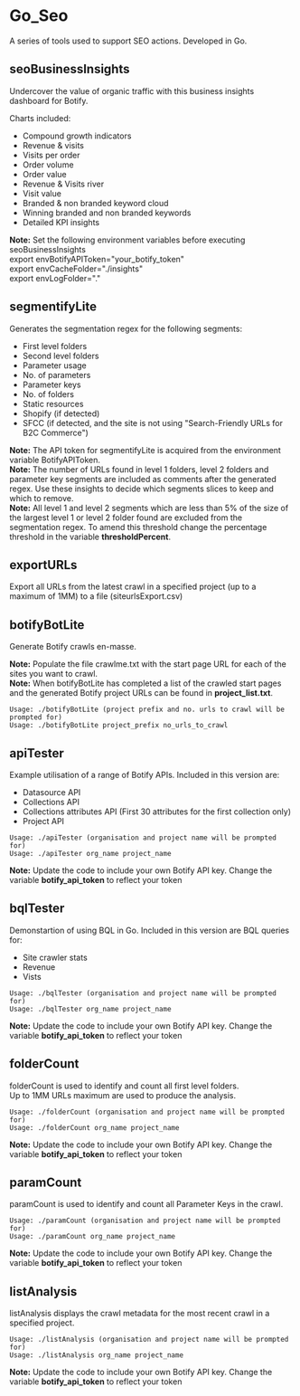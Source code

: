 # Go_Seo
A series of tools used to support SEO actions. Developed in Go.   

## seoBusinessInsights   
Undercover the value of organic traffic with this business insights dashboard for Botify.

Charts included:
- Compound growth indicators
- Revenue & visits
- Visits per order
- Order volume
- Order value
- Revenue & Visits river
- Visit value
- Branded & non branded keyword cloud
- Winning branded and non branded keywords
- Detailed KPI insights 

**Note:** Set the following environment variables before executing seoBusinessInsights  
export envBotifyAPIToken="your_botify_token"  
export envCacheFolder="./insights"  
export envLogFolder="."  

## segmentifyLite   
Generates the segmentation regex for the following segments: 

- First level folders
- Second level folders
- Parameter usage
- No. of parameters
- Parameter keys
- No. of folders
- Static resources
- Shopify (if detected)
- SFCC (if detected, and the site is not using "Search-Friendly URLs for B2C Commerce")

**Note:** The API token for segmentifyLite is acquired from the environment variable BotifyAPIToken.  
**Note:** The number of URLs found in level 1 folders, level 2 folders and parameter key segments are included as comments after the generated regex. Use these insights to decide which segments slices to keep and which to remove.   
**Note:** All level 1 and level 2 segments which are less than 5% of the size of the largest level 1 or level 2 folder found are excluded from the segmentation regex. To amend this threshold change the percentage threshold in the variable **thresholdPercent**.  

## exportURLs  
Export all URLs from the latest crawl in a specified project (up to a maximum of 1MM) to a file (siteurlsExport.csv)

## botifyBotLite   
Generate Botify crawls en-masse.    

**Note:** Populate the file crawlme.txt with the start page URL for each of the sites you want to crawl.  
**Note:** When botifyBotLite has completed a list of the crawled start pages and the generated Botify project URLs can be found in **project_list.txt**.  

```
Usage: ./botifyBotLite (project prefix and no. urls to crawl will be prompted for)    
Usage: ./botifyBotLite project_prefix no_urls_to_crawl    
```

## apiTester   
Example utilisation of a range of Botify APIs. Included in this version are: 
- Datasource API
- Collections API
- Collections attributes API (First 30 attributes for the first collection only)
- Project API

```
Usage: ./apiTester (organisation and project name will be prompted for)    
Usage: ./apiTester org_name project_name    
```
**Note:** Update the code to include your own Botify API key. Change the variable **botify_api_token** to reflect your token  

## bqlTester   
Demonstartion of using BQL in Go. Included in this version are BQL queries for: 
- Site crawler stats
- Revenue
- Vists   
```
Usage: ./bqlTester (organisation and project name will be prompted for)    
Usage: ./bqlTester org_name project_name    
```
**Note:** Update the code to include your own Botify API key. Change the variable **botify_api_token** to reflect your token  

## folderCount
folderCount is used to identify and count all first level folders.  
Up to 1MM URLs maximum are used to produce the analysis.  
```
Usage: ./folderCount (organisation and project name will be prompted for)    
Usage: ./folderCount org_name project_name  
```
**Note:** Update the code to include your own Botify API key. Change the variable **botify_api_token** to reflect your token  

## paramCount  
paramCount is used to identify and count all Parameter Keys in the crawl.  
```
Usage: ./paramCount (organisation and project name will be prompted for)    
Usage: ./paramCount org_name project_name  
```
**Note:** Update the code to include your own Botify API key. Change the variable **botify_api_token** to reflect your token  

## listAnalysis
listAnalysis displays the crawl metadata for the most recent crawl in a specified project.   
```
Usage: ./listAnalysis (organisation and project name will be prompted for)    
Usage: ./listAnalysis org_name project_name
```
**Note:** Update the code to include your own Botify API key. Change the variable **botify_api_token** to reflect your token  

